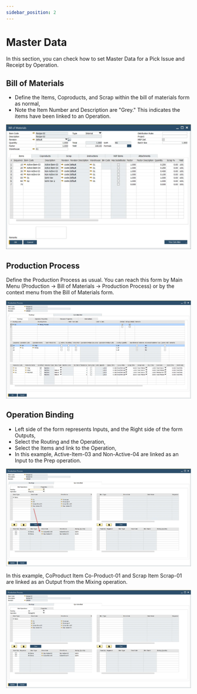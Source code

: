 ```yaml
---
sidebar_position: 2
---
```


# Master Data

In this section, you can check how to set Master Data for a Pick Issue and Receipt by Operation.

## Bill of Materials

- Define the Items, Coproducts, and Scrap within the bill of materials form as normal,
- Note the Item Number and Description are "Grey." This indicates the items have been linked to an Operation.

![Bill of Materials](./media/master-data/bill-of-materials-2.webp)

## Production Process

Define the Production Process as usual. You can reach this form by Main Menu (Production → Bill of Materials → Production Process) or by the context menu from the Bill of Materials form.

![Production Process](./media/master-data/production-process-main.webp)

## Operation Binding

- Left side of the form represents Inputs, and the Right side of the form Outputs,
- Select the Routing and the Operation,
- Select the Items and link to the Operation,
- In this example, Active-Item-03 and Non-Active-04 are linked as an Input to the Prep operation.

![Operation Bind](./media/master-data/operation-bind.webp)

In this example, CoProduct Item Co-Product-01 and Scrap Item Scrap-01 are linked as an Output from the Mixing operation.

![Operation Bind](./media/master-data/operation-bind-2.webp)
